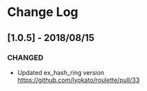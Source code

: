 # Change Log

## [1.0.5] - 2018/08/15

### CHANGED

- Updated ex_hash_ring version https://github.com/lyokato/roulette/pull/33
